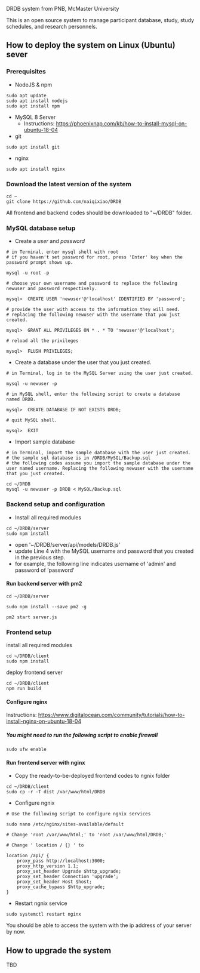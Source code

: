 DRDB system from PNB, McMaster University

This is an open source system to manage participant database, study, study schedules, and research personnels.

## How to deploy the system on Linux (Ubuntu) sever 

### Prerequisites

- NodeJS & npm

```
sudo apt update
sudo apt install nodejs
sudo apt install npm
```

- MySQL 8 Server
  - Instructions: https://phoenixnap.com/kb/how-to-install-mysql-on-ubuntu-18-04
- git

```
sudo apt install git
```

- nginx

```
sudo apt install nginx
```

### Download the latest version of the system

```
cd ~
git clone https://github.com/naiqixiao/DRDB
```

All frontend and backend codes should be downloaded to "~/DRDB" folder.

### MySQL database setup

- Create a _user_ and _password_

```
# in Terminal, enter mysql shell with root
# if you haven't set password for root, press 'Enter' key when the password prompt shows up.

mysql -u root -p
```

```
# choose your own username and password to replace the following newuser and password respectively.

mysql>  CREATE USER 'newuser'@'localhost' IDENTIFIED BY 'password';

# provide the user with access to the information they will need.
# replacing the following newuser with the username that you just created.

mysql>  GRANT ALL PRIVILEGES ON * . * TO 'newuser'@'localhost';
```

```
# reload all the privileges

mysql>  FLUSH PRIVILEGES;
```

- Create a database under the user that you just created.

```
# in Terminal, log in to the MySQL Server using the user just created.

mysql -u newuser -p
```

```
# in MySQL shell, enter the following script to create a database named DRDB.

mysql>  CREATE DATABASE IF NOT EXISTS DRDB;
```

```
# quit MySQL shell.

mysql>  EXIT
```

- Import sample database

```
# in Terminal, import the sample database with the user just created.
# the sample sql database is in /DRDB/MySQL/Backup.sql
# the following codes assume you import the sample database under the user named username. Replacing the following newuser with the username that you just created.

cd ~/DRDB
mysql -u newuser -p DRDB < MySQL/Backup.sql
```

### Backend setup and configuration

- Install all required modules

```
cd ~/DRDB/server
sudo npm install
```

- open '~/DRDB/server/api/models/DRDB.js'
- update Line 4 with the MySQL username and password that you created in the previous step.
- for example, the following line indicates username of 'admin' and password of 'password'

#### Run backend server with pm2

```
cd ~/DRDB/server

sudo npm install --save pm2 -g

pm2 start server.js
```

### Frontend setup

install all required modules

```
cd ~/DRDB/client
sudo npm install
```

deploy frontend server

```
cd ~/DRDB/client
npm run build
```

#### Configure nginx

Instructions: https://www.digitalocean.com/community/tutorials/how-to-install-nginx-on-ubuntu-18-04

##### You might need to run the following script to enable firewall

```
sudo ufw enable
```

#### Run frontend server with nginx

- Copy the ready-to-be-deployed frontend codes to ngnix folder

```
cd ~/DRDB/client
sudo cp -r -T dist /var/www/html/DRDB
```

- Configure ngnix

```
# Use the following script to configure ngnix services

sudo nano /etc/nginx/sites-available/default

# Change 'root /var/www/html;' to 'root /var/www/html/DRDB;'

# Change ' location / {} ' to 

location /api/ {
    proxy_pass http://localhost:3000;
    proxy_http_version 1.1;
    proxy_set_header Upgrade $http_upgrade;
    proxy_set_header Connection 'upgrade';
    proxy_set_header Host $host;
    proxy_cache_bypass $http_upgrade;
}
```

- Restart ngnix service
```
sudo systemctl restart nginx
```

You should be able to access the system with the ip address of your server by now.

## How to upgrade the system

TBD

